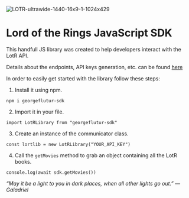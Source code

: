 ![LOTR-ultrawide-1440-16x9-1-1024x429](https://user-images.githubusercontent.com/77577235/194053834-26a89815-ae4d-40d5-a7bc-a4975ab922ce.jpg)

# Lord of the Rings JavaScript SDK

This handfull JS library was created to help developers interact with the LotR API.

Details about the endpoints, API keys generation, etc. can be found [here](http://the-one-api.dev)

In order to easily get started with the library follow these steps:

1. Install it using npm.
```
npm i georgeflutur-sdk
```

2. Import it in your file.
```
import LotRLibrary from "georgeflutur-sdk"
```

3. Create an instance of the communicator class.
```
const lortlib = new LotRLibrary("YOUR_API_KEY")
```

4. Call the ```getMovies``` method to grab an object containing all the LotR books.
```
console.log(await sdk.getMovies())
```


*“May it be a light to you in dark places, when all other lights go out.” — Galadriel*

